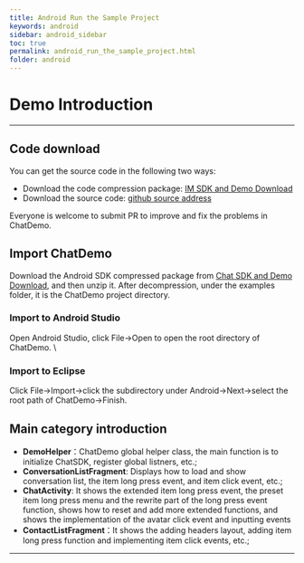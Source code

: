 ```yaml
---
title: Android Run the Sample Project
keywords: android
sidebar: android_sidebar
toc: true
permalink: android_run_the_sample_project.html
folder: android
---
```

# Demo Introduction

------------------------------------------------------------------------

## Code download

You can get the source code in the following two ways:

-   Download the code compression package: [IM SDK and Demo
        Download](https://www.easemob.com/download/im)
-   Download the source code: [github source address](https://github.com/easemob/chat-android)

Everyone is welcome to submit PR to improve and fix the problems in ChatDemo.

## Import ChatDemo

Download the Android SDK compressed package from [Chat SDK and Demo Download](https://www.easemob.com/download/im), and then unzip it. After decompression, under the examples folder, it is the ChatDemo project directory.

### Import to Android Studio

Open Android Studio, click File→Open to open the root directory of ChatDemo. \

### Import to Eclipse

Click File→Import→click the subdirectory under Android→Next→select the root path of ChatDemo→Finish.

## Main category introduction

-   **DemoHelper**：ChatDemo global helper class, the main function is to initialize ChatSDK, register global listners, etc.;
-   **ConversationListFragment**: Displays how to load and show conversation list, the item long press event, and item click event, etc.;
-   **ChatActivity**: It shows the extended item long press event, the preset item long press menu and the rewrite part of the long press event function, shows how to reset and add more extended functions, and shows the implementation of the avatar click event and inputting events
-   **ContactListFragment**：It shows the adding headers layout, adding item long press function and implementing item click events, etc.;


------------------------------------------------------------------------
